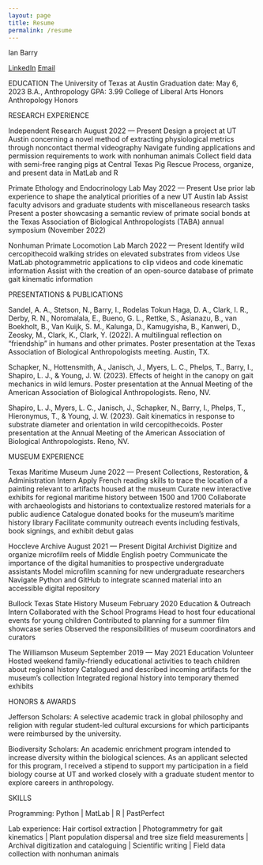 ```yaml
---
layout: page
title: Resume
permalink: /resume
---
```


Ian Barry

<a href="linkedin.com/in/barryian/">LinkedIn</a>
<a href=mailto:“ian.barry@utexas.edu”>Email</a>


EDUCATION
The University of Texas at Austin					Graduation date: May 6, 2023
B.A., Anthropology								           GPA: 3.99
College of Liberal Arts Honors
Anthropology Honors


RESEARCH EXPERIENCE

Independent Research								August 2022 — Present
Design a project at UT Austin concerning a novel method of extracting physiological metrics through noncontact thermal videography
Navigate funding applications and permission requirements to work with nonhuman animals
Collect field data with semi-free ranging pigs at Central Texas Pig Rescue
Process, organize, and present data in MatLab and R

Primate Ethology and Endocrinology Lab						   May 2022 — Present
Use prior lab experience to shape the analytical priorities of a new UT Austin lab
Assist faculty advisors and graduate students with miscellaneous research tasks
Present a poster showcasing a semantic review of primate social bonds at the Texas Association of Biological Anthropologists (TABA) annual symposium (November 2022)

Nonhuman Primate Locomotion Lab						         March 2022 — Present
Identify wild cercopithecoid walking strides on elevated substrates from videos
Use MatLab photogrammetric applications to clip videos and code kinematic information
Assist with the creation of an open-source database of primate gait kinematic information


PRESENTATIONS & PUBLICATIONS

Sandel, A. A., Stetson, N., Barry, I., Rodelas Tokun Haga, D. A., Clark, I. R., Derby, R. N., Noromalala, E., Bueno, G. L., Rettke, S., Asianazu, B., van Boekholt, B., Van Kuijk, S. M., Kalunga, D., Kamugyisha, B., Kanweri, D., Zeosky, M., Clark, K., Clark, Y. (2022). A multilingual reflection on “friendship” in humans and other primates. Poster presentation at the Texas Association of Biological Anthropologists meeting. Austin, TX.

Schapker, N., Hottensmith, A., Janisch, J., Myers, L. C., Phelps, T., Barry, I., Shapiro, L. J., & Young, J. W. (2023). Effects of height in the canopy on gait mechanics in wild lemurs. Poster presentation at the Annual Meeting of the American Association of Biological Anthropologists. Reno, NV.

Shapiro, L. J., Myers, L. C., Janisch, J., Schapker, N., Barry, I., Phelps, T., Hieronymus, T., & Young, J. W. (2023). Gait kinematics in response to substrate diameter and orientation in wild cercopithecoids. Poster presentation at the Annual Meeting of the American Association of Biological Anthropologists. Reno, NV.



MUSEUM EXPERIENCE

Texas Maritime Museum								  June 2022 — Present
Collections, Restoration, & Administration Intern
Apply French reading skills to trace the location of a painting relevant to artifacts housed at the museum
Curate new interactive exhibits for regional maritime history between 1500 and 1700
Collaborate with archaeologists and historians to contextualize restored materials for a public audience
Catalogue donated books for the museum’s maritime history library
Facilitate community outreach events including festivals, book signings, and exhibit debut galas

Hoccleve Archive								August 2021 — Present
Digital Archivist
Digitize and organize microfilm reels of Middle English poetry
Communicate the importance of the digital humanities to prospective undergraduate assistants
Model microfilm scanning for new undergraduate researchers
Navigate Python and GitHub to integrate scanned material into an accessible digital repository

Bullock Texas State History Museum							February 2020
Education & Outreach Intern
Collaborated with the School Programs Head to host four educational events for young children
Contributed to planning for a summer film showcase series
Observed the responsibilities of museum coordinators and curators

The Williamson Museum							    September 2019 — May 2021
Education Volunteer
Hosted weekend family-friendly educational activities to teach children about regional history
Catalogued and described incoming artifacts for the museum’s collection
Integrated regional history into temporary themed exhibits


HONORS & AWARDS

Jefferson Scholars: A selective academic track in global philosophy and religion with regular student-led cultural excursions for which participants were reimbursed by the university.

Biodiversity Scholars: An academic enrichment program intended to increase diversity within the biological sciences. As an applicant selected for this program, I received a stipend to support my participation in a field biology course at UT and worked closely with a graduate student mentor to explore careers in anthropology.


SKILLS

Programming: Python | MatLab | R | PastPerfect

Lab experience: Hair cortisol extraction | Photogrammetry for gait kinematics | Plant population dispersal and tree size field measurements | Archival digitization and cataloguing | Scientific writing | Field data collection with nonhuman animals
